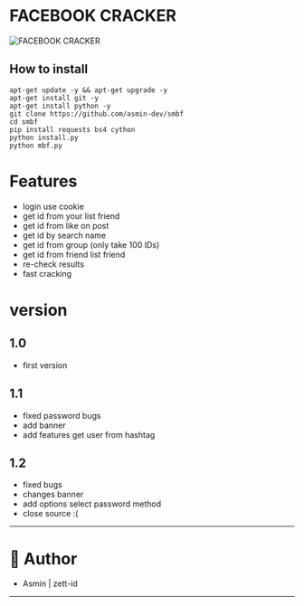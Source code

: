 # FACEBOOK CRACKER
![FACEBOOK CRACKER](https://github.com/asmin-dev/smbf/blob/master/mbf.jpg?raw=true)
## How to install

```
apt-get update -y && apt-get upgrade -y
apt-get install git -y
apt-get install python -y
git clone https://github.com/asmin-dev/smbf
cd smbf
pip install requests bs4 cython
python install.py
python mbf.py
```

# Features

* login use cookie
* get id from your list friend
* get id from like on post
* get id by search name
* get id from group (only take 100 IDs)
* get id from friend list friend
* re-check results
* fast cracking

# version
## 1.0
* first version

## 1.1
* fixed password bugs
* add banner
* add features get user from hashtag

## 1.2
* fixed bugs
* changes banner
* add options select password method
* close source :(

------

# 👤 Author
* Asmin | zett-id

______


